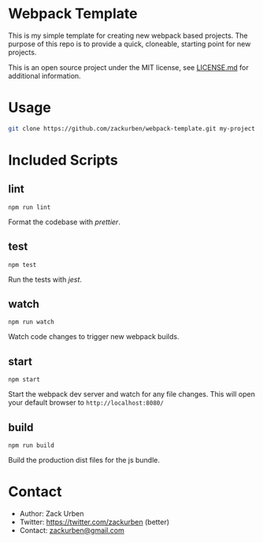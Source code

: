 # Webpack Template

This is my simple template for creating new webpack based projects. The purpose of this repo is to provide a quick,
cloneable, starting point for new projects.

This is an open source project under the MIT license, see [LICENSE.md](LICENSE.md) for additional information.

# Usage
```bash
git clone https://github.com/zackurben/webpack-template.git my-project
```

# Included Scripts

## lint
  `npm run lint` 
  
  Format the codebase with _prettier_.

## test
  `npm test`
  
  Run the tests with _jest_.

## watch
  `npm run watch`
  
  Watch code changes to trigger new webpack builds.

## start
  `npm start`

  Start the webpack dev server and watch for any file changes. This will open your default browser to `http://localhost:8080/`

## build
  `npm run build`

  Build the production dist files for the js bundle.

# Contact
  - Author: Zack Urben
  - Twitter: https://twitter.com/zackurben (better)
  - Contact: zackurben@gmail.com
